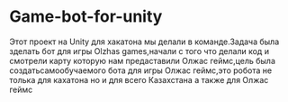 # Game-bot-for-unity
Этот проект на Unity для хакатона мы делали в команде.Задача была зделать бот для игры Olzhas games,начали с того что делали код и смотрели карту которую нам предаставили Олжас геймс,цель была создатьсамообучаемого бота для игры Олжас геймс,это робота не толька для кахатона но и для всего Казахстана а также для Олжас геймс
